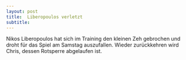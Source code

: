 ```yaml
---
layout: post
title:  Liberopoulos verletzt
subtitle:  
---
```


Nikos Liberopoulos hat sich im Training den kleinen Zeh gebrochen und droht für das Spiel am Samstag auszufallen. Wieder zurückkehren wird Chris, dessen Rotsperre abgelaufen ist.


